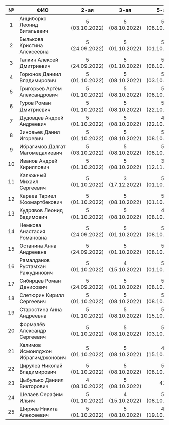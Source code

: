 | №   | ФИО                                | 2-ая           | 3-ая           | 5-ая           | 6-ая           | 7-ая           | 8-ая           | 9-ая           | 10-ая          | 11-ая          | 12-ая          | 13-ая          | 14-ая          | 15-ая          | карма |
| :-: | ---------------------------------- | :------------: | :------------: | :------------: | :------------: | :------------: | :------------: | :------------: | :------------: | :------------: | :------------: | :------------: | :------------: | :------------: |:----: |
| 1   | Анциборко Леонид Витальевич        | 5 (03.10.2022) | 5 (08.10.2022) | 5 (08.10.2022) | 5 (19.10.2022) | 5 (22.10.2022) | 4 (12.11.2022) | 5 (17.11.2022) |                | 4 (03.12.2022) | 1              | 4 (03.12.2022) | 1              | 1              | 0.3   |
| 2   | Былькова Кристина Алексеевна       | 5 (24.09.2022) | 5 (01.10.2022) | 5 (01.10.2022) | 5 (08.10.2022) | 5 (15.10.2022) | 5 (22.10.2022) | 5 (22.10.2022) | 5 (29.10.2022) | 5 (12.11.2022) | 5 (29.10.2022) | 5 (26.11.2022) | 5 (26.11.2022) | 5 (08.12.2022) | 2.6   |
| 3   | Галкин Алексей Дмитриевич          | 5 (24.09.2022) | 5 (01.10.2022) | 5 (08.10.2022) | 5 (15.10.2022) | 5 (29.10.2022) | 5 (29.10.2022) | 5 (12.11.2022) | 5 (12.11.2022) | 5 (19.11.2022) | 5 (19.11.2022) | 5 (03.12.2022) | 3              | 5 (08.12.2022) | 0.4   |
| 4   | Горюнов Даниил Владимирович        | 5 (01.10.2022) | 5 (08.10.2022) | 5 (03.10.2022) | 5 (19.10.2022) | 5 (19.10.2022) | 5 (12.11.2022) | 5 (12.11.2022) |                | 5 (03.12.2022) | 5 (12.11.2022) | 4              | 4              | 4              | 1.1   |
| 5   | Григорьев Артём Александрович      | 5 (01.10.2022) | 5 (08.10.2022) | 5 (08.10.2022) | 5 (15.10.2022) | 5 (19.10.2022) | 5 (29.10.2022) | 5              |                | 5              | 5              | 5              | 5              | 5              | 0.9   |
| 6   | Гуров Роман Дмитриевич             | 5 (01.10.2022) | 5 (08.10.2022) | 5 (22.10.2022) | 5              | 5 (29.10.2022) | 5 (29.10.2022) | 5 (12.11.2022) | 5 (17.11.2022) | 5 (12.11.2022) | 5 (19.11.2022) | 5 (03.12.2022) | 5 (18.12.2022) | 5 (18.12.2022) | 1.6   |
| 7   | Дудовцев Андрей Андреевич          | 5 (01.10.2022) | 5 (08.10.2022) | 4 (22.10.2022) | 6              | 5 (29.10.2022) |                | 7              |                | 7              | 7              | 7              | 7              | 7              |       |
| 8   | Зиновьев Данил Игоревич            | 5 (01.10.2022) | 5 (08.10.2022) | 5 (08.10.2022) | 5 (22.10.2022) | 4 (09.11.2022) | 4 (19.11.2022) | 4 (19.11.2022) | 4 (03.12.2022) | 5 (26.11.2022) | 5 (26.11.2022) | 4 (17.12.2022) | 5 (17.12.2022) | 5 (17.12.2022) | 0.1   |
| 9   | Ибрагимов Далгат Магомедалиевич    | 5 (03.10.2022) | 5 (08.10.2022) | 5 (08.10.2022) | 5 (19.10.2022) | 5 (22.10.2022) | 5 (17.11.2022) | 5 (19.11.2022) | 5 (26.11.2022) | 5 (26.11.2022) | 5 (03.12.2022) | 5 (03.12.2022) | 5 (03.12.2022) | 5 (06.12.2022) | 2.6   |
| 10  | Иванов Андрей Кириллович           | 5 (01.10.2022) | 5 (08.10.2022) | 3 (12.11.2022) | 4 (19.11.2022) | 5 (29.10.2022) | 4 (19.11.2022) | 10             |                | 10             | 3 (08.12.2022) | 10             | 10             | 10             | 0.3   |
| 11  | Калюжный Михаил Сергеевич          | 5 (01.10.2022) | 3 (17.12.2022) | 5 (01.10.2022) | 5 (29.10.2022) | 5 (22.10.2022) |                | 3 (17.12.2022) |                | 5 (08.12.2022) | 4 (08.12.2022) | 11             | 11             | 11             | 0.2   |
| 12  | Караев Тариел Жоомартбекович       | 5 (01.10.2022) | 5 (08.10.2022) | 5 (01.10.2022) | 5 (15.10.2022) | 5 (22.10.2022) | 5 (29.10.2022) | 5 (12.11.2022) | 4 (26.11.2022) | 5 (26.11.2022) | 5 (26.11.2022) | 5 (10.12.2022) | 5 (10.12.2022) | 5 (10.12.2022) | 1.2   |
| 13  | Кудрявов Леонид Вадимович          | 5 (01.10.2022) | 5 (08.10.2022) | 4 (08.10.2022) | 19             | 4 (29.10.2022) | 3 (10.12.2022) | 13             |                | 13             | 13             | 13             | 13             | 13             |       |
| 14  | Немкова Анастасия Романовна        | 5 (24.09.2022) | 5 (01.10.2022) | 5 (08.10.2022) | 5 (08.10.2022) | 5 (15.10.2022) | 5 (22.10.2022) | 5 (29.10.2022) | 5 (26.11.2022) | 5 (26.11.2022) | 5 (26.11.2022) | 4 (17.12.2022) | 5 (17.12.2022) | 5 (26.11.2022) | 0.9   |
| 15  | Останина Анна Андреевна            | 5 (24.09.2022) | 5 (01.10.2022) | 5 (08.10.2022) | 5 (22.10.2022) | 5 (22.10.2022) | 5 (29.10.2022) | 5 (12.11.2022) | 5 (12.11.2022) | 5 (17.11.2022) | 5 (03.12.2022) | 5 (10.12.2022) | 15             | 5 (17.12.2022) | 0.3   |
| 16  | Рамалданов Рустамхан Ражудинович   | 5 (01.10.2022) | 4 (15.10.2022) | 5 (01.10.2022) | 5 (22.10.2022) | 5 (22.10.2022) | 5 (12.11.2022) | 4 (03.12.2022) | 3 (17.12.2022) | 4 (03.12.2022) | 3 (17.12.2022) | 5 (09.12.2022) | 5 (12.12.2022) | 5 (14.12.2022) | 1.0   |
| 17  | Сибирцев Роман Денисович           | 5 (24.09.2022) | 5 (01.10.2022) | 5 (08.10.2022) | 5 (15.10.2022) | 5 (22.10.2022) | 5 (29.10.2022) | 5 (29.10.2022) | 5 (17.11.2022) | 5 (19.11.2022) | 4 (08.12.2022) | 5 (08.12.2022) | 5 (17.12.2022) | 5 (17.12.2022) | 2.3   |
| 18  | Слетюрин Кирилл Сергеевич          | 5 (01.10.2022) | 5 (08.10.2022) | 5 (08.10.2022) | 5 (15.10.2022) | 5 (22.10.2022) | 4 (26.11.2022) | 4 (26.11.2022) | 4 (03.12.2022) | 4 (03.12.2022) | 4 (03.12.2022) | 18             | 18             | 18             |       |
| 19  | Старостина Анна Андреевна          | 5 (01.10.2022) | 5 (08.10.2022) | 5 (15.10.2022) | 5 (22.10.2022) | 5 (22.10.2022) | 5 (19.11.2022) | 5 (19.11.2022) | 5 (19.11.2022) | 5 (26.11.2022) | 5 (03.12.2022) | 5 (17.12.2022) | 5 (17.12.2022) | 19             |       |
| 20  | Формалёв Александр Сергеевич       | 5 (01.10.2022) | 5 (08.10.2022) | 5 (03.10.2022) | 5 (22.10.2022) | 5 (22.10.2022) | 5 (26.11.2022) | 5 (26.11.2022) | 5 (26.11.2022) | 5 (26.11.2022) | 5 (26.11.2022) | 5 (10.12.2022) | 5 (03.12.2022) | 5 (10.12.2022) | 1.1   |
| 21  | Халимов Исмоилджон Ибрагимджонович | 5 (01.10.2022) | 5 (08.10.2022) | 4 (15.10.2022) | 5 (22.10.2022) | 5 (22.10.2022) | 3 (10.12.2022) | 3 (10.12.2022) | 3 (10.12.2022) | 3 (10.12.2022) | 3 (10.12.2022) | 21             | 21             | 21             |       |
| 22  | Цирулев Николай Владимирович       | 5 (01.10.2022) | 5 (08.10.2022) | 5 (08.10.2022) | 5 (15.10.2022) | 5 (22.10.2022) | 5 (19.11.2022) | 5 (19.11.2022) | 4 (26.11.2022) | 4 (03.12.2022) | 5 (03.12.2022) | 4 (10.12.2022) | 22             | 22             |       |
| 23  | Цыбулько Даниил Викторович         | 4 (08.10.2022) | 5 (08.10.2022) | 43             | 33             | 27             |                | 23             |                | 25             | 25             | 23             | 23             | 23             |       |
| 24  | Шелаев Серафим Ильич               | 5 (01.10.2022) | 4 (15.10.2022) | 5 (08.10.2022) | 5 (22.10.2022) | 4 (29.10.2022) | 5 (17.11.2022) | 5 (03.12.2022) | 4 (03.12.2022) | 3 (10.12.2022) | 4 (08.12.2022) | 4 (17.12.2022) | 5 (17.12.2022) | 5 (17.12.2022) |       |
| 25  | Ширяев Никита Алексеевич           | 5 (01.10.2022) | 5 (08.10.2022) | 4 (19.10.2022) | 5 (09.11.2022) | 4 (09.11.2022) | 5 (12.11.2022) | 4 (12.11.2022) | 5 (17.11.2022) | 3 (17.12.2022) | 4 (08.12.2022) | 25             | 3 (17.12.2022) | 3 (18.12.2022) | 0.6   |
